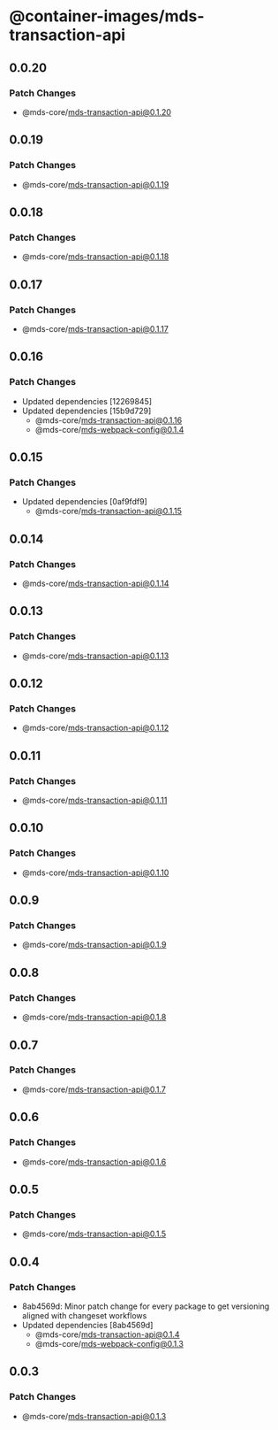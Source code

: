 # @container-images/mds-transaction-api

## 0.0.20

### Patch Changes

- @mds-core/mds-transaction-api@0.1.20

## 0.0.19

### Patch Changes

- @mds-core/mds-transaction-api@0.1.19

## 0.0.18

### Patch Changes

- @mds-core/mds-transaction-api@0.1.18

## 0.0.17

### Patch Changes

- @mds-core/mds-transaction-api@0.1.17

## 0.0.16

### Patch Changes

- Updated dependencies [12269845]
- Updated dependencies [15b9d729]
  - @mds-core/mds-transaction-api@0.1.16
  - @mds-core/mds-webpack-config@0.1.4

## 0.0.15

### Patch Changes

- Updated dependencies [0af9fdf9]
  - @mds-core/mds-transaction-api@0.1.15

## 0.0.14

### Patch Changes

- @mds-core/mds-transaction-api@0.1.14

## 0.0.13

### Patch Changes

- @mds-core/mds-transaction-api@0.1.13

## 0.0.12

### Patch Changes

- @mds-core/mds-transaction-api@0.1.12

## 0.0.11

### Patch Changes

- @mds-core/mds-transaction-api@0.1.11

## 0.0.10

### Patch Changes

- @mds-core/mds-transaction-api@0.1.10

## 0.0.9

### Patch Changes

- @mds-core/mds-transaction-api@0.1.9

## 0.0.8

### Patch Changes

- @mds-core/mds-transaction-api@0.1.8

## 0.0.7

### Patch Changes

- @mds-core/mds-transaction-api@0.1.7

## 0.0.6

### Patch Changes

- @mds-core/mds-transaction-api@0.1.6

## 0.0.5

### Patch Changes

- @mds-core/mds-transaction-api@0.1.5

## 0.0.4

### Patch Changes

- 8ab4569d: Minor patch change for every package to get versioning aligned with changeset workflows
- Updated dependencies [8ab4569d]
  - @mds-core/mds-transaction-api@0.1.4
  - @mds-core/mds-webpack-config@0.1.3

## 0.0.3

### Patch Changes

- @mds-core/mds-transaction-api@0.1.3
